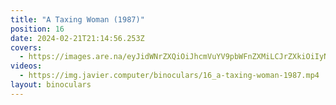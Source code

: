 ```yaml
---
title: "A Taxing Woman (1987)"
position: 16
date: 2024-02-21T21:14:56.253Z
covers:
  - https://images.are.na/eyJidWNrZXQiOiJhcmVuYV9pbWFnZXMiLCJrZXkiOiIyNjUwOTM2OC9vcmlnaW5hbF9kOWZiYjgwNDNiNDMyNWNkMjAyNDAyMjEtMi1ldnJ6aS5wbmciLCJlZGl0cyI6eyJyZXNpemUiOnsid2lkdGgiOjE4MDAsImhlaWdodCI6MTgwMCwiZml0IjoiaW5zaWRlIiwid2l0aG91dEVubGFyZ2VtZW50Ijp0cnVlfSwid2VicCI6eyJxdWFsaXR5Ijo2NX0sImpwZWciOnsicXVhbGl0eSI6NjV9LCJyb3RhdGUiOm51bGx9fQ==?bc=0
videos:
  - https://img.javier.computer/binoculars/16_a-taxing-woman-1987.mp4
layout: binoculars
---
```

